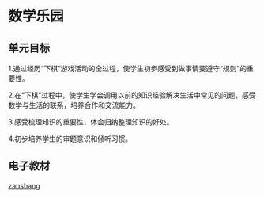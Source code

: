 # 数学乐园

## 单元目标

1.通过经历“下棋”游戏活动的全过程，使学生初步感受到做事情要遵守“规则”的重要性。

2.在“下棋”过程中，使学生学会调用以前的知识经验解决生活中常见的问题，感受数学与生活的联系，培养合作和交流能力。

3.感受梳理知识的重要性，体会归纳整理知识的好处。

4.初步培养学生的审题意识和倾听习惯。

## 电子教材

<Ebook grade="xxsx1a" :pages="82" :paged="83" ></Ebook>

[zanshang](../res/zanshang.md ':include')